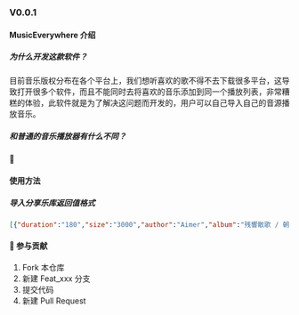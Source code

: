 ### V0.0.1

#### MusicEverywhere 介绍
##### 为什么开发这款软件？
目前音乐版权分布在各个平台上，我们想听喜欢的歌不得不去下载很多平台，这导致打开很多个软件，而且不能同时去将喜欢的音乐添加到同一个播放列表，非常糟糕的体验，此软件就是为了解决这问题而开发的，用户可以自己导入自己的音源播放音乐。
##### 和普通的音乐播放器有什么不同？
:icecream: 

#### 使用方法
##### 导入分享乐库返回值格式
```json
[{"duration":"180","size":"3000","author":"Aimer","album":"残響散歌 / 朝が来る","name":"残響散歌","url":"http://残響散歌.mp3"}]
```

#### 🍫 参与贡献
1. Fork 本仓库
2. 新建 Feat_xxx 分支
3. 提交代码
4. 新建 Pull Request